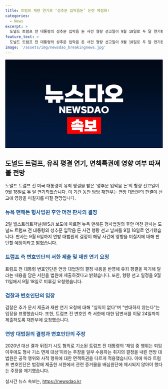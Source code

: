```yaml
---
title: 트럼프 재판 연기로 ‘성추문 입막음돈’ 논란 재점화!
categories:
  - News
excerpt: >
  도널드 트럼프 전 대통령의 성추문 입막음 돈 사건 형량 선고일이 9월 18일로 두 달 연기됐다. 뉴욕 맨해튼 형사법원의 후안 머천 판사는 대법원의 판결이 선고에 영향을 미칠지를 9월 6일까지 판단할 예정이다. 트럼프 측 변호인단은 연방 대법원 결정을 반영한 서한을 제출하고 재판 연기를 요청했으며, 검찰은 반대하지 않는 입장을 밝혔다. 연방 대법원은 전직 대통령의 재임 중 공적 행위에 면책특권이 인정되지만 사적 행위는 그렇지 않다고 결정했다. 변호인단은 공적 행위 관련 증거물을 배심원단에 제시되지 않아야 한다는 주장을 제기했다.
feature_text: >
  도널드 트럼프 전 대통령의 성추문 입막음 돈 사건 형량 선고일이 9월 18일로 두 달 연기됐다. 뉴욕 맨해튼 형사법원의 후안 머천 판사는 대법원의 판결이 선고에 영향을 미칠지를 9월 6일까지 판단할 예정이다. 트럼프 측 변호인단은 연방 대법원 결정을 반영한 서한을 제출하고 재판 연기를 요청했으며, 검찰은 반대하지 않는 입장을 밝혔다. 연방 대법원은 전직 대통령의 재임 중 공적 행위에 면책특권이 인정되지만 사적 행위는 그렇지 않다고 결정했다. 변호인단은 공적 행위 관련 증거물을 배심원단에 제시되지 않아야 한다는 주장을 제기했다.
image: '/assets/img/newsdao_breakingnews.jpg'
---
```


<p><img src="/assets/img/newsdao_breakingnews.jpg" alt="pcversion 속보" /></p>

<h2 data-ke-size="size26">도널드 트럼프, 유죄 평결 연기, 면책특권에 영향 여부 따져볼 전망</h2>

<p data-ke-size="size16">도널드 트럼프 전 미국 대통령이 유죄 평결을 받은 ‘성추문 입막음 돈’의 형량 선고일이 9월 18일로 두 달 연기되었습니다. 이 기간 동안 담당 재판부는 연방 대법원의 판결이 선고에 영향을 미칠지를 따질 전망입니다.</p>

<h3><b><span style="color: #1a5490;">뉴욕 맨해튼 형사법원 후안 머천 판사의 결정</span></b></h3>

<p data-ke-size="size16">2일 월스트리트저널(WSJ) 보도에 따르면 뉴욕 맨해튼 형사법원의 후안 머천 판사는 도널드 트럼프 전 대통령의 성추문 입막음 돈 사건 형량 선고 날짜를 9월 18일로 연기했습니다. 판사는 9월 6일까지 연방 대법원의 결정이 해당 사건에 영향을 미칠지에 대해 판단할 예정이라고 밝혔습니다.</p>

<h3><b><span style="color: #1a5490;">트럼프 측 변호인단의 서한 제출 및 재판 연기 요청</span></b></h3>

<p data-ke-size="size16">트럼프 전 대통령 변호인단은 연방 대법원의 결정 내용을 반영해 유죄 평결을 파기해 달라는 내용을 담은 서한을 법원에 제출하겠다고 밝혔습니다. 또한, 형량 선고 일정을 9월 11일에서 9월 18일로 미루길 요청했습니다.</p>

<h3><b><span style="color: #1a5490;">검찰과 변호인단의 입장</span></b></h3>

<p data-ke-size="size16">검찰은 추가 문서 제출과 재판 연기 요청에 대해 "실익이 없다"며 "반대하지 않는다"는 입장을 표명했습니다. 또한, 트럼프 전 변호인 측 서한에 대한 답변서를 이달 24일까지 제출하도록 재판부에 요청했습니다.</p>

<h3><b><span style="color: #1a5490;">연방 대법원의 결정과 변호인단의 주장</span></b></h3>

<p data-ke-size="size16">2020년 대선 결과 뒤집기 시도 혐의로 기소된 트럼프 전 대통령의 ‘재임 중 행위는 퇴임 이후에도 형사 기소 면제 대상’이라는 주장을 일부 수용하는 취지의 결정을 내린 연방 대법원은 공적 행위와 사적 행위에 대한 면책특권을 다르게 적용했습니다. 이에 따라 트럼프 변호인단은 법정에 제출한 서한에서 관련 증거물을 배심원단에 제시되지 않아야 했다는 주장을 제기했습니다.</p>
실시간 뉴스 속보는, <a href="https://newsdao.kr" rel="dofollow">https://newsdao.kr</a>


